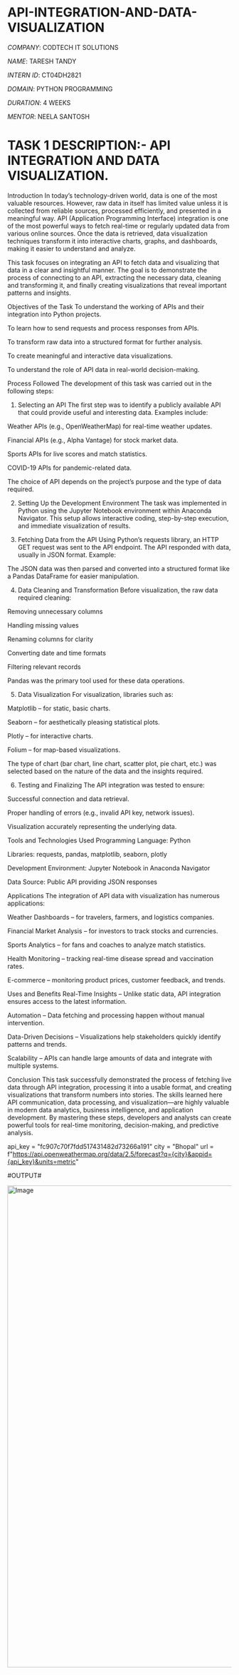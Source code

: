 # API-INTEGRATION-AND-DATA-VISUALIZATION

*COMPANY*: CODTECH IT SOLUTIONS

*NAME*: TARESH TANDY

*INTERN ID*: CT04DH2821

*DOMAIN*: PYTHON PROGRAMMING

*DURATION*: 4 WEEKS

*MENTOR*: NEELA SANTOSH

# TASK 1 DESCRIPTION:- API INTEGRATION AND DATA VISUALIZATION. # 

Introduction
In today’s technology-driven world, data is one of the most valuable resources. However, raw data in itself has limited value unless it is collected from reliable sources, processed efficiently, and presented in a meaningful way. API (Application Programming Interface) integration is one of the most powerful ways to fetch real-time or regularly updated data from various online sources. Once the data is retrieved, data visualization techniques transform it into interactive charts, graphs, and dashboards, making it easier to understand and analyze.

This task focuses on integrating an API to fetch data and visualizing that data in a clear and insightful manner. The goal is to demonstrate the process of connecting to an API, extracting the necessary data, cleaning and transforming it, and finally creating visualizations that reveal important patterns and insights.

Objectives of the Task
To understand the working of APIs and their integration into Python projects.

To learn how to send requests and process responses from APIs.

To transform raw data into a structured format for further analysis.

To create meaningful and interactive data visualizations.

To understand the role of API data in real-world decision-making.

Process Followed
The development of this task was carried out in the following steps:

1. Selecting an API
The first step was to identify a publicly available API that could provide useful and interesting data. Examples include:

Weather APIs (e.g., OpenWeatherMap) for real-time weather updates.

Financial APIs (e.g., Alpha Vantage) for stock market data.

Sports APIs for live scores and match statistics.

COVID-19 APIs for pandemic-related data.

The choice of API depends on the project’s purpose and the type of data required.

2. Setting Up the Development Environment
The task was implemented in Python using the Jupyter Notebook environment within Anaconda Navigator. This setup allows interactive coding, step-by-step execution, and immediate visualization of results.

3. Fetching Data from the API
Using Python’s requests library, an HTTP GET request was sent to the API endpoint. The API responded with data, usually in JSON format. Example:

The JSON data was then parsed and converted into a structured format like a Pandas DataFrame for easier manipulation.

4. Data Cleaning and Transformation
Before visualization, the raw data required cleaning:

Removing unnecessary columns

Handling missing values

Renaming columns for clarity

Converting date and time formats

Filtering relevant records

Pandas was the primary tool used for these data operations.

5. Data Visualization
For visualization, libraries such as:

Matplotlib – for static, basic charts.

Seaborn – for aesthetically pleasing statistical plots.

Plotly – for interactive charts.

Folium – for map-based visualizations.

The type of chart (bar chart, line chart, scatter plot, pie chart, etc.) was selected based on the nature of the data and the insights required.

6. Testing and Finalizing
The API integration was tested to ensure:

Successful connection and data retrieval.

Proper handling of errors (e.g., invalid API key, network issues).

Visualization accurately representing the underlying data.

Tools and Technologies Used
Programming Language: Python

Libraries: requests, pandas, matplotlib, seaborn, plotly

Development Environment: Jupyter Notebook in Anaconda Navigator

Data Source: Public API providing JSON responses

Applications
The integration of API data with visualization has numerous applications:

Weather Dashboards – for travelers, farmers, and logistics companies.

Financial Market Analysis – for investors to track stocks and currencies.

Sports Analytics – for fans and coaches to analyze match statistics.

Health Monitoring – tracking real-time disease spread and vaccination rates.

E-commerce – monitoring product prices, customer feedback, and trends.

Uses and Benefits
Real-Time Insights – Unlike static data, API integration ensures access to the latest information.

Automation – Data fetching and processing happen without manual intervention.

Data-Driven Decisions – Visualizations help stakeholders quickly identify patterns and trends.

Scalability – APIs can handle large amounts of data and integrate with multiple systems.

Conclusion
This task successfully demonstrated the process of fetching live data through API integration, processing it into a usable format, and creating visualizations that transform numbers into stories. The skills learned here API communication, data processing, and visualization—are highly valuable in modern data analytics, business intelligence, and application development. By mastering these steps, developers and analysts can create powerful tools for real-time monitoring, decision-making, and predictive analysis.

api_key = "fc907c70f7fdd517431482d73266a191"
city = "Bhopal"
url = f"https://api.openweathermap.org/data/2.5/forecast?q={city}&appid={api_key}&units=metric"

#OUTPUT#

<img width="1920" height="1080" alt="Image" src="https://github.com/user-attachments/assets/4f49296c-8a6a-49c0-b0d7-ce04eaa8da37" />
